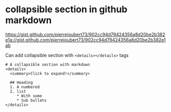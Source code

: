 # collapsible section in github markdown

https://gist.github.com/pierrejoubert73/902cc94d79424356a8d20be2b382e1a://gist.github.com/pierrejoubert73/902cc94d79424356a8d20be2b382e1ab

Can add collapsible section with `<details></details>` tags

```
# A collapsible section with markdown
<details>
  <summary>Click to expand!</summary>
  
  ## Heading
  1. A numbered
  2. list
     * With some
     * Sub bullets
</details>
```
